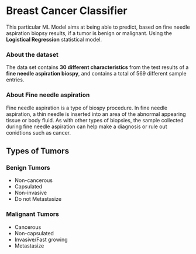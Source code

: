 # Breast Cancer Classifier 
This particular ML Model aims at being able to predict, based on fine needle aspiration biopsy results, if a tumor is benign or malignant. Using the  **Logistical Regression** statistical model.

### About the dataset
The data set contains **30 different characteristics** from the test results of a **fine needle aspiration biospy**,
and contains a total of 569 different sample entries.

### About Fine needle aspiration
Fine needle aspiration is a type of biospy procedure. In fine needle aspiration, a thin needle is inserted into an area of the abnormal appearing tissue or body fluid. As with other types of biopsies, the sample collected during fine needle aspiration can help make a diagnosis or rule out conidtions such as cancer.

## Types of Tumors
### Benign Tumors      
- Non-cancerous        
- Capsulated           
- Non-invasive                  
- Do not Metastasize  

### Malignant Tumors
- Cancerous
- Non-capsulated
- Invasive/Fast growing
- Metastasize


